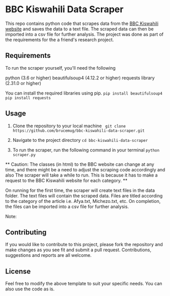 # BBC Kiswahili Data Scraper
This repo contains python code that scrapes data from the [BBC Kiswahili website](https://bbc.com/kiswahili) and saves the 
data to a text file. The scraped data can then be imported into a csv file for further analysis.
The project was done as part of the requirements for the a friend's research project.

## Requirements
To run the scraper yourself, you'll need the following 

python (3.6 or higher)
beautifulsoup4 (4.12.2 or higher)
requests library (2.31.0 or higher)

You can install the required libraries using pip. 
```pip install beautifulsoup4```
```pip install requests```


## Usage
1. Clone the repository to your local machine
``` git clone https://github.com/brucemug/bbc-kiswahili-data-scraper.git```

2. Navigate to the project directory
```cd bbc-kiswahili-data-scraper```

3. To run the scraper, run the following command in your terminal
```python scraper.py```

** Caution: The classes (in html) to the BBC website can change at any time, and there might be a need to adjust the scraping code accordingly and also
The scraper will take a while to run. This is because it has to make a request to the BBC Kiswahili website for each category. **

On running for the first time, the scraper will create text files in the data folder. The text files will contain the scraped data. Files are titled according to the category of the article i.e. Afya.txt, Michezo.txt, etc.
On completion, the files can be imported into a csv file for further analysis.

Note: 

## Contributing
If you would like to contribute to this project, please fork the repository and make changes as you see fit and submit a pull request. Contributions, suggestions and reports are all welcome.

## License
Feel free to modify the above template to suit your specific needs. You can also use the code as is.

